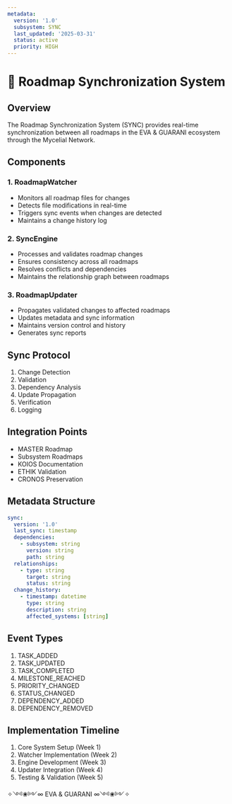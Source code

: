 ```yaml
---
metadata:
  version: '1.0'
  subsystem: SYNC
  last_updated: '2025-03-31'
  status: active
  priority: HIGH
---
```


# 🔄 Roadmap Synchronization System

## Overview

The Roadmap Synchronization System (SYNC) provides real-time synchronization between all roadmaps in the EVA & GUARANI ecosystem through the Mycelial Network.

## Components

### 1. RoadmapWatcher

- Monitors all roadmap files for changes
- Detects file modifications in real-time
- Triggers sync events when changes are detected
- Maintains a change history log

### 2. SyncEngine

- Processes and validates roadmap changes
- Ensures consistency across all roadmaps
- Resolves conflicts and dependencies
- Maintains the relationship graph between roadmaps

### 3. RoadmapUpdater

- Propagates validated changes to affected roadmaps
- Updates metadata and sync information
- Maintains version control and history
- Generates sync reports

## Sync Protocol

1. Change Detection
2. Validation
3. Dependency Analysis
4. Update Propagation
5. Verification
6. Logging

## Integration Points

- MASTER Roadmap
- Subsystem Roadmaps
- KOIOS Documentation
- ETHIK Validation
- CRONOS Preservation

## Metadata Structure

```yaml
sync:
  version: '1.0'
  last_sync: timestamp
  dependencies:
    - subsystem: string
      version: string
      path: string
  relationships:
    - type: string
      target: string
      status: string
  change_history:
    - timestamp: datetime
      type: string
      description: string
      affected_systems: [string]
```

## Event Types

1. TASK_ADDED
2. TASK_UPDATED
3. TASK_COMPLETED
4. MILESTONE_REACHED
5. PRIORITY_CHANGED
6. STATUS_CHANGED
7. DEPENDENCY_ADDED
8. DEPENDENCY_REMOVED

## Implementation Timeline

1. Core System Setup (Week 1)
2. Watcher Implementation (Week 2)
3. Engine Development (Week 3)
4. Updater Integration (Week 4)
5. Testing & Validation (Week 5)

✧༺❀༻∞ EVA & GUARANI ∞༺❀༻✧

